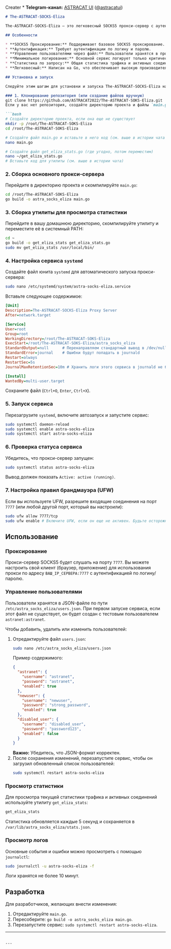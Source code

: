 Creater * **Telegram-канал:** [ASTRACAT UI](https://t.me/astracatui)  ([@astracatui](https://t.me/astracatui))
````markdown
# The-ASTRACAT-SOCKS-Eliza

The-ASTRACAT-SOCKS-Eliza — это легковесный SOCKS5 прокси-сервер с аутентификацией по логину/паролю, написанный на Go. Он предназначен для простой установки и использования на серверах Linux с минимальным объемом логов и доступом к статистике по запросу.

## Особенности

* **SOCKS5 Проксирование:** Поддерживает базовое SOCKS5 проксирование.
* **Аутентификация:** Требует аутентификации по логину и паролю.
* **Управление пользователями через файл:** Пользователи хранятся в простом JSON-файле, который можно легко редактировать.
* **Минимальное логирование:** Основной сервис логирует только критические события и успешные аутентификации в `systemd journal`, чтобы не засорять логи.
* **Статистика по запросу:** Общая статистика трафика и активных соединений, а также трафик по каждому пользователю сохраняется в JSON-файл и может быть просмотрена с помощью отдельной утилиты.
* **Легковесный:** Написан на Go, что обеспечивает высокую производительность и низкое потребление ресурсов.

## Установка и запуск

Следуйте этим шагам для установки и запуска The-ASTRACAT-SOCKS-Eliza на вашей системе Linux. Предполагается, что у вас уже установлен Go.

### 1. Клонирование репозитория (или создание файлов вручную)
git clone https://github.com/ASTRACAT2022/The-ASTRACAT-SOKS-Eliza.git
Если у вас нет репозитория, создайте директорию проекта и файлы `main.go` и `get_eliza_stats.go` вручную.

```bash
# Создайте директорию проекта, если она еще не существует
mkdir -p /root/The-ASTRACAT-SOKS-Eliza
cd /root/The-ASTRACAT-SOKS-Eliza

# Создайте файл main.go и вставьте в него код (см. выше в истории чата или из вашего рабочего файла)
nano main.go

# Создайте файл get_eliza_stats.go (где угодно, потом переместим)
nano ~/get_eliza_stats.go
# Вставьте код для утилиты (см. выше в истории чата)
````

### 2\. Сборка основного прокси-сервера

Перейдите в директорию проекта и скомпилируйте `main.go`:

```bash
cd /root/The-ASTRACAT-SOKS-Eliza
go build -o astra_socks_eliza main.go
```

### 3\. Сборка утилиты для просмотра статистики

Перейдите в вашу домашнюю директорию, скомпилируйте утилиту и переместите её в системный PATH:

```bash
cd ~
go build -o get_eliza_stats get_eliza_stats.go
sudo mv get_eliza_stats /usr/local/bin/
```

### 4\. Настройка сервиса `systemd`

Создайте файл юнита `systemd` для автоматического запуска прокси-сервера:

```bash
sudo nano /etc/systemd/system/astra-socks-eliza.service
```

Вставьте следующее содержимое:

```ini
[Unit]
Description=The-ASTRACAT-SOCKS-Eliza Proxy Server
After=network.target

[Service]
User=root
Group=root
WorkingDirectory=/root/The-ASTRACAT-SOKS-Eliza
ExecStart=/root/The-ASTRACAT-SOKS-Eliza/astra_socks_eliza
StandardOutput=null      # Перенаправляем стандартный вывод в /dev/null
StandardError=journal    # Ошибки будут попадать в journald
Restart=always
RestartSec=5s
JournalMaxRetentionSec=10m # Хранить логи этого сервиса в journald не более 10 минут

[Install]
WantedBy=multi-user.target
```

Сохраните файл (`Ctrl+O`, `Enter`, `Ctrl+X`).

### 5\. Запуск сервиса

Перезагрузите `systemd`, включите автозапуск и запустите сервис:

```bash
sudo systemctl daemon-reload
sudo systemctl enable astra-socks-eliza
sudo systemctl start astra-socks-eliza
```

### 6\. Проверка статуса сервиса

Убедитесь, что прокси-сервер запущен:

```bash
sudo systemctl status astra-socks-eliza
```

Вывод должен показать `Active: active (running)`.

### 7\. Настройка правил брандмауэра (UFW)

Если вы используете UFW, разрешите входящие соединения на порт `7777` (или любой другой порт, который вы настроили):

```bash
sudo ufw allow 7777/tcp
sudo ufw enable # Включите UFW, если он еще не активен. Будьте осторожны!
```

## Использование

### Проксирование

Прокси-сервер SOCKS5 будет слушать на порту `7777`. Вы можете настроить свой клиент (браузер, приложение) для использования прокси по адресу `ВАШ_IP_СЕРВЕРА:7777` с аутентификацией по логину/паролю.

### Управление пользователями

Пользователи хранятся в JSON-файле по пути `/etc/astra_socks_eliza/users.json`. При первом запуске сервиса, если этот файл не существует, он будет создан с тестовым пользователем `astranet:astranet`.

Чтобы добавить, удалить или изменить пользователей:

1.  Отредактируйте файл `users.json`:
    ```bash
    sudo nano /etc/astra_socks_eliza/users.json
    ```
    Пример содержимого:
    ```json
    {
      "astranet": {
        "username": "astranet",
        "password": "astranet",
        "enabled": true
      },
      "newuser": {
        "username": "newuser",
        "password": "strong_password",
        "enabled": true
      },
      "disabled_user": {
        "username": "disabled_user",
        "password": "password123",
        "enabled": false
      }
    }
    ```
    **Важно:** Убедитесь, что JSON-формат корректен.
2.  После сохранения изменений, перезапустите сервис, чтобы он загрузил обновленный список пользователей:
    ```bash
    sudo systemctl restart astra-socks-eliza
    ```

### Просмотр статистики

Для просмотра текущей статистики трафика и активных соединений используйте утилиту `get_eliza_stats`:

```bash
get_eliza_stats
```

Статистика обновляется каждые 5 секунд и сохраняется в `/var/lib/astra_socks_eliza/stats.json`.

### Просмотр логов

Основные события и ошибки можно просмотреть с помощью `journalctl`:

```bash
sudo journalctl -u astra-socks-eliza -f
```

Логи хранятся не более 10 минут.

## Разработка

Для разработчиков, желающих внести изменения:

1.  Отредактируйте `main.go`.
2.  Пересоберите: `go build -o astra_socks_eliza main.go`.
3.  Перезапустите сервис: `sudo systemctl restart astra-socks-eliza`.

-----

```

---

